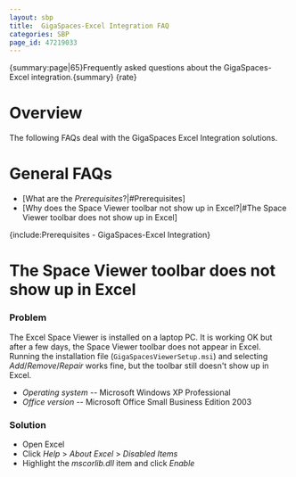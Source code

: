 ```yaml
---
layout: sbp
title:  GigaSpaces-Excel Integration FAQ
categories: SBP
page_id: 47219033
---
```


{summary:page|65}Frequently asked questions about the GigaSpaces-Excel integration.{summary}
{rate}

# Overview

The following FAQs deal with the GigaSpaces Excel Integration solutions.

# General FAQs

- [What are the *Prerequisites*?|#Prerequisites]
- [Why does the Space Viewer toolbar not show up in Excel?|#The Space Viewer toolbar does not show up in Excel]

{include:Prerequisites - GigaSpaces-Excel Integration}

# The Space Viewer toolbar does not show up in Excel

### Problem

The Excel Space Viewer is installed on a laptop PC. It is working OK but after a few days, the Space Viewer toolbar does not appear in Excel.
Running the installation file (`GigaSpacesViewerSetup.msi`) and selecting *Add*/*Remove*/*Repair* works fine, but the toolbar still doesn't show up in Excel.
- *Operating system* -- Microsoft Windows XP Professional
- *Office version* -- Microsoft Office Small Business Edition 2003

### Solution

- Open Excel
- Click *Help* > *About Excel* > *Disabled Items*
- Highlight the *mscorlib.dll* item and click *Enable*
